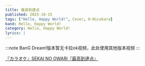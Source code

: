 ```yaml
---
title: 最高到達点
published: 2025-10-15
tags: ["Hello, Happy World!", Cover, O-Nicokara]
band: Hello, Happy World!
category: Hello, Happy World!
lyrics: |
---
```



:::note
BanG Dream!版本暂无卡拉ok视频，此处使用其他版本视频
:::
<summary>
    <a href="https://www.bilibili.com/video/BV1roXzYQENv/">
        『カラオケ』SEKAI NO OWARI『最高到達点』
    </a>
</summary>
